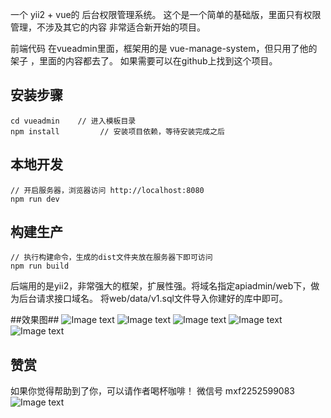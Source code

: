 一个 yii2 + vue的 后台权限管理系统。
这个是一个简单的基础版，里面只有权限管理，不涉及其它的内容
非常适合新开始的项目。

前端代码 在vueadmin里面，框架用的是 vue-manage-system，但只用了他的架子 ，里面的内容都去了。
如果需要可以在github上找到这个项目。

## 安装步骤 ##

    cd vueadmin    // 进入模板目录
    npm install         // 安装项目依赖，等待安装完成之后

## 本地开发 ##

    // 开启服务器，浏览器访问 http://localhost:8080
    npm run dev

## 构建生产 ##

    // 执行构建命令，生成的dist文件夹放在服务器下即可访问
    npm run build    


后端用的是yii2，非常强大的框架，扩展性强。将域名指定apiadmin/web下，做为后台请求接口域名。
将web/data/v1.sql文件导入你建好的库中即可。

##效果图##
![Image text](https://raw.githubusercontent.com/FX336494/admin_v1/master/apiadmin/web/data/1.png)
![Image text](https://raw.githubusercontent.com/FX336494/admin_v1/master/apiadmin/web/data/2.png)
![Image text](https://raw.githubusercontent.com/FX336494/admin_v1/master/apiadmin/web/data/3.png)
![Image text](https://raw.githubusercontent.com/FX336494/admin_v1/master/apiadmin/web/data/4.png)
![Image text](https://raw.githubusercontent.com/FX336494/admin_v1/master/apiadmin/web/data/5.png)

## 赞赏
如果你觉得帮助到了你，可以请作者喝杯咖啡！ 微信号 mxf2252599083
![Image text](https://raw.githubusercontent.com/FX336494/admin_v1/master/apiadmin/web/data/6.png)